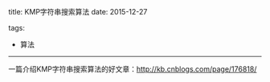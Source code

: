 title: KMP字符串搜索算法
date: 2015-12-27

tags:
- 算法

---

一篇介绍KMP字符串搜索算法的好文章：http://kb.cnblogs.com/page/176818/